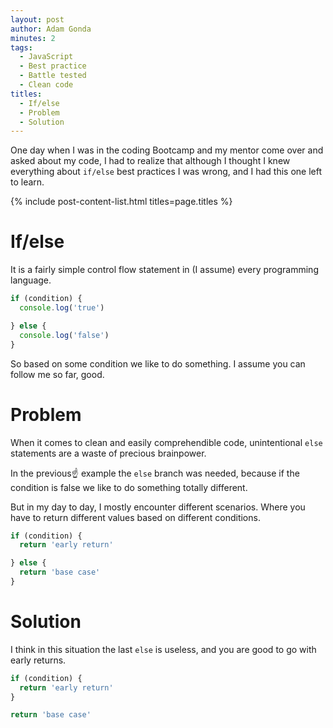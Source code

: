 ```yaml
---
layout: post
author: Adam Gonda
minutes: 2
tags:
  - JavaScript
  - Best practice
  - Battle tested
  - Clean code
titles:
  - If/else
  - Problem
  - Solution
---
```


One day when I was in the coding Bootcamp and my mentor come over and asked about my code,
I had to realize that although I thought I knew everything about `if/else` best practices
I was wrong, and I had this one left to learn.

{% include post-content-list.html titles=page.titles %}

# If/else

It is a fairly simple control flow statement in (I assume) every programming language.

```js
if (condition) {
  console.log('true')

} else {
  console.log('false')
}
```

So based on some condition we like to do something.
I assume you can follow me so far, good.

# Problem

When it comes to clean and easily comprehendible code,
unintentional `else` statements are a waste of precious brainpower.

In the previous☝️ example the `else` branch was needed, because if the condition is false
we like to do something totally different.

But in my day to day, I mostly encounter different scenarios.
Where you have to return different values based on different conditions.

```js
if (condition) {
  return 'early return'

} else {
  return 'base case'
} 
```

# Solution

I think in this situation the last `else` is useless,
and you are good to go with early returns.

```js
if (condition) {
  return 'early return'
}

return 'base case'
```
